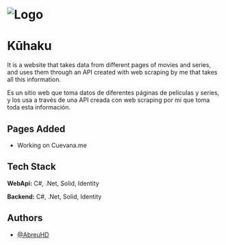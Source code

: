 # ![Logo](https://i.imgur.com/YK549Ia.png)


# Kūhaku
It is a website that takes data from different pages of movies and series, and uses them through an API created with web scraping by me that takes all this information.

Es un sitio web que toma datos de diferentes páginas de películas y series, y los usa a través de una API creada con web scraping por mí que toma toda esta información.



## Pages Added

- Working on Cuevana.me


## Tech Stack

**WebApi:** C#, .Net, Solid, Identity

**Backend:** C#, .Net, Solid, Identity


## Authors

- [@AbreuHD](https://github.com/AbreuHD)

